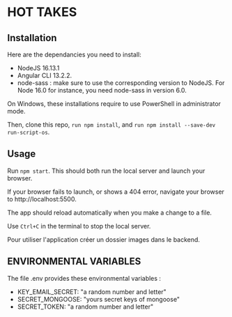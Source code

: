# HOT TAKES #

## Installation ##

Here are the dependancies you need to install:
- NodeJS 16.13.1
- Angular CLI 13.2.2.
- node-sass : make sure to use the corresponding version to NodeJS. For Node 16.0 for instance, you need node-sass in version 6.0.

On Windows, these installations require to use PowerShell in administrator mode.

Then, clone this repo, `run npm install`, and `run npm install --save-dev run-script-os`.


## Usage ##

Run `npm start`. This should both run the local server and launch your browser.

If your browser fails to launch, or shows a 404 error, navigate your browser to http://localhost:5500.

The app should reload automatically when you make a change to a file.

Use `Ctrl+C` in the terminal to stop the local server.

Pour utiliser l'application créer un dossier images dans le backend.

## ENVIRONMENTAL VARIABLES ##

The file .env provides these environmental variables :

- KEY_EMAIL_SECRET: "a random number and letter"
- SECRET_MONGOOSE: "yours secret keys of mongoose"
- SECRET_TOKEN: "a random number and letter"
